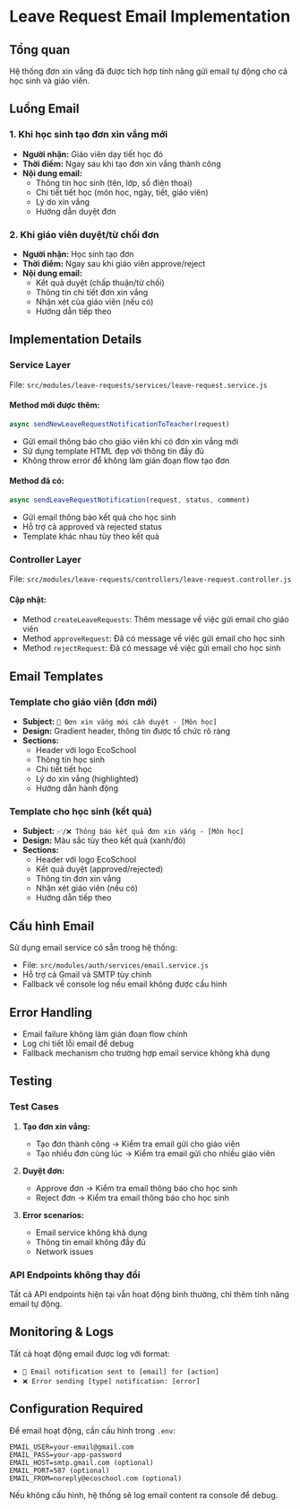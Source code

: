 # Leave Request Email Implementation

## Tổng quan
Hệ thống đơn xin vắng đã được tích hợp tính năng gửi email tự động cho cả học sinh và giáo viên.

## Luồng Email

### 1. Khi học sinh tạo đơn xin vắng mới
- **Người nhận:** Giáo viên dạy tiết học đó
- **Thời điểm:** Ngay sau khi tạo đơn xin vắng thành công
- **Nội dung email:**
  - Thông tin học sinh (tên, lớp, số điện thoại)
  - Chi tiết tiết học (môn học, ngày, tiết, giáo viên)
  - Lý do xin vắng
  - Hướng dẫn duyệt đơn

### 2. Khi giáo viên duyệt/từ chối đơn
- **Người nhận:** Học sinh tạo đơn
- **Thời điểm:** Ngay sau khi giáo viên approve/reject
- **Nội dung email:**
  - Kết quả duyệt (chấp thuận/từ chối)
  - Thông tin chi tiết đơn xin vắng
  - Nhận xét của giáo viên (nếu có)
  - Hướng dẫn tiếp theo

## Implementation Details

### Service Layer
File: `src/modules/leave-requests/services/leave-request.service.js`

#### Method mới được thêm:
```javascript
async sendNewLeaveRequestNotificationToTeacher(request)
```
- Gửi email thông báo cho giáo viên khi có đơn xin vắng mới
- Sử dụng template HTML đẹp với thông tin đầy đủ
- Không throw error để không làm gián đoạn flow tạo đơn

#### Method đã có:
```javascript
async sendLeaveRequestNotification(request, status, comment)
```
- Gửi email thông báo kết quả cho học sinh
- Hỗ trợ cả approved và rejected status
- Template khác nhau tùy theo kết quả

### Controller Layer
File: `src/modules/leave-requests/controllers/leave-request.controller.js`

#### Cập nhật:
- Method `createLeaveRequests`: Thêm message về việc gửi email cho giáo viên
- Method `approveRequest`: Đã có message về việc gửi email cho học sinh  
- Method `rejectRequest`: Đã có message về việc gửi email cho học sinh

## Email Templates

### Template cho giáo viên (đơn mới)
- **Subject:** `📝 Đơn xin vắng mới cần duyệt - [Môn học]`
- **Design:** Gradient header, thông tin được tổ chức rõ ràng
- **Sections:**
  - Header với logo EcoSchool
  - Thông tin học sinh
  - Chi tiết tiết học
  - Lý do xin vắng (highlighted)
  - Hướng dẫn hành động

### Template cho học sinh (kết quả)
- **Subject:** `✅/❌ Thông báo kết quả đơn xin vắng - [Môn học]`
- **Design:** Màu sắc tùy theo kết quả (xanh/đỏ)
- **Sections:**
  - Header với logo EcoSchool
  - Kết quả duyệt (approved/rejected)
  - Thông tin đơn xin vắng
  - Nhận xét giáo viên (nếu có)
  - Hướng dẫn tiếp theo

## Cấu hình Email
Sử dụng email service có sẵn trong hệ thống:
- File: `src/modules/auth/services/email.service.js`
- Hỗ trợ cả Gmail và SMTP tùy chỉnh
- Fallback về console log nếu email không được cấu hình

## Error Handling
- Email failure không làm gián đoạn flow chính
- Log chi tiết lỗi email để debug
- Fallback mechanism cho trường hợp email service không khả dụng

## Testing

### Test Cases
1. **Tạo đơn xin vắng:**
   - Tạo đơn thành công → Kiểm tra email gửi cho giáo viên
   - Tạo nhiều đơn cùng lúc → Kiểm tra email gửi cho nhiều giáo viên

2. **Duyệt đơn:**
   - Approve đơn → Kiểm tra email thông báo cho học sinh
   - Reject đơn → Kiểm tra email thông báo cho học sinh

3. **Error scenarios:**
   - Email service không khả dụng
   - Thông tin email không đầy đủ
   - Network issues

### API Endpoints không thay đổi
Tất cả API endpoints hiện tại vẫn hoạt động bình thường, chỉ thêm tính năng email tự động.

## Monitoring & Logs
Tất cả hoạt động email được log với format:
- `📧 Email notification sent to [email] for [action]`
- `❌ Error sending [type] notification: [error]`

## Configuration Required
Để email hoạt động, cần cấu hình trong `.env`:
```
EMAIL_USER=your-email@gmail.com
EMAIL_PASS=your-app-password
EMAIL_HOST=smtp.gmail.com (optional)
EMAIL_PORT=587 (optional)
EMAIL_FROM=noreply@ecoschool.com (optional)
```

Nếu không cấu hình, hệ thống sẽ log email content ra console để debug. 